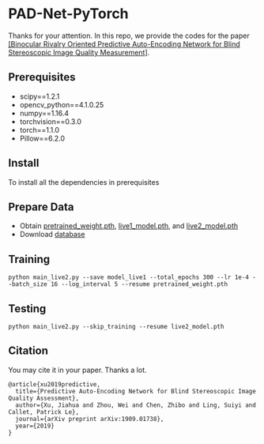 # PAD-Net-PyTorch

Thanks for your attention. In this repo, we provide the codes for the paper [[Binocular Rivalry Oriented Predictive Auto-Encoding Network for Blind Stereoscopic Image Quality Measurement]](https://arxiv.org/abs/1909.01738).

## Prerequisites
+ scipy==1.2.1
+ opencv_python==4.1.0.25
+ numpy==1.16.4
+ torchvision==0.3.0
+ torch==1.1.0
+ Pillow==6.2.0

## Install
To install all the dependencies in prerequisites

## Prepare Data
+ Obtain [pretrained_weight.pth](https://drive.google.com/file/d/1xsRaJOPbLVG58Fco7tCk92v0NBngCUhP/view?usp=sharing), [live1_model.pth](https://drive.google.com/file/d/1fZ3cXUW0ueTzecSp5eqJm_22UJWzKAmV/view?usp=sharing), and [live2_model.pth](https://drive.google.com/file/d/1cgWsmUclN54rvwAHyNwriqqrHouyStg4/view?usp=sharing)
+ Download [database](https://drive.google.com/drive/folders/1LqQFIms_46s7uybos83-5EgMAH2r6OCy?usp=sharing)

## Training
```
python main_live2.py --save model_live1 --total_epochs 300 --lr 1e-4 --batch_size 16 --log_interval 5 --resume pretrained_weight.pth
```

## Testing
```
python main_live2.py --skip_training --resume live2_model.pth
```

## Citation
You may cite it in your paper. Thanks a lot.

```
@article{xu2019predictive,
  title={Predictive Auto-Encoding Network for Blind Stereoscopic Image Quality Assessment},
  author={Xu, Jiahua and Zhou, Wei and Chen, Zhibo and Ling, Suiyi and Callet, Patrick Le},
  journal={arXiv preprint arXiv:1909.01738},
  year={2019}
}
```


